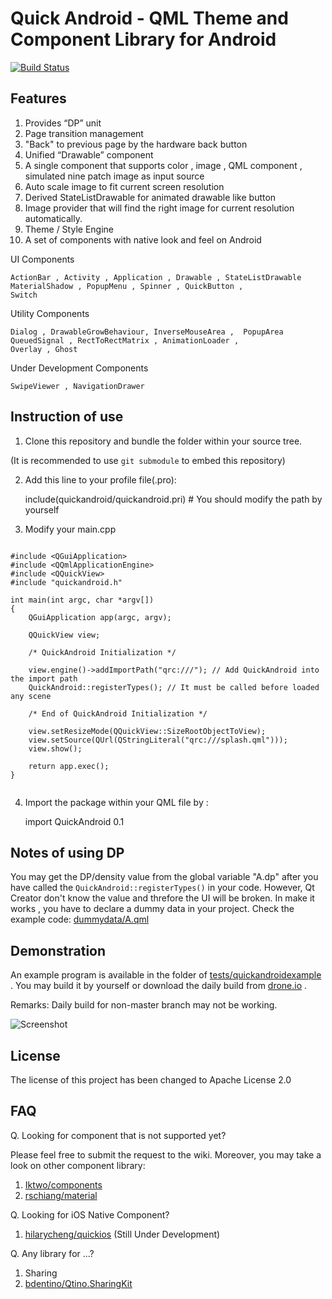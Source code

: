 Quick Android - QML Theme and Component Library for Android
===========================================================
[![Build Status](https://travis-ci.org/benlau/quickandroid.svg?branch=master)](https://travis-ci.org/benlau/quickandroid)

Features
--------

 1. Provides “DP” unit
 2. Page transition management
  1. "Back" to previous page by the hardware back button
 3. Unified “Drawable” component
  1. A single component that supports color , image , QML component , simulated nine patch image as input source
  2. Auto scale image to fit current screen resolution
  3. Derived StateListDrawable for animated drawable like button
 4. Image provider that will find the right image for current resolution automatically.
 5. Theme / Style Engine
 6. A set of components with native look and feel on Android

UI Components

    ActionBar , Activity , Application , Drawable , StateListDrawable
    MaterialShadow , PopupMenu , Spinner , QuickButton , 
    Switch

Utility Components

    Dialog , DrawableGrowBehaviour, InverseMouseArea ,  PopupArea
    QueuedSignal , RectToRectMatrix , AnimationLoader ,
    Overlay , Ghost

Under Development Components

    SwipeViewer , NavigationDrawer

Instruction of use
------------------

 1) Clone this repository and bundle the folder within your source tree.

(It is recommended to use `git submodule` to embed this repository)

 2) Add this line to your profile file(.pro):

    include(quickandroid/quickandroid.pri) # You should modify the path by yourself

 3) Modify your main.cpp


```

#include <QGuiApplication>
#include <QQmlApplicationEngine>
#include <QQuickView>
#include "quickandroid.h"

int main(int argc, char *argv[])
{
    QGuiApplication app(argc, argv);

    QQuickView view;

    /* QuickAndroid Initialization */

    view.engine()->addImportPath("qrc:///"); // Add QuickAndroid into the import path
    QuickAndroid::registerTypes(); // It must be called before loaded any scene

    /* End of QuickAndroid Initialization */

    view.setResizeMode(QQuickView::SizeRootObjectToView);
    view.setSource(QUrl(QStringLiteral("qrc:///splash.qml")));
    view.show();

    return app.exec();
}


```

 4) Import the package within your QML file by :

    import QuickAndroid 0.1

Notes of using DP
-----------------

You may get the DP/density value from the global variable "A.dp" after you have called the `QuickAndroid::registerTypes()` in your code. However, Qt Creator don't know the value and threfore the UI will be broken. In make it works , you have to declare a dummy data in your project. Check the example code: [dummydata/A.qml](tests/quickandroidexample/dummydata/A.qml)

Demonstration
-------------

An example program is available in the folder of [tests/quickandroidexample](tests/quickandroidexample) . You may build it by yourself or download the daily build from [drone.io](https://drone.io/github.com/benlau/quickandroid/files) .

Remarks: Daily build for non-master branch may not be working. 

![Screenshot](https://raw.githubusercontent.com/benlau/quickandroid/master/tests/quickandroidexample/docs/screenshot.png)

License
-------

The license of this project has been changed to Apache License 2.0

FAQ
---

Q. Looking for component that is not supported yet?

Please feel free to submit the request to the wiki. Moreover, you may take a look on other component library:

1. [Iktwo/components](https://github.com/Iktwo/components)
2. [rschiang/material](https://github.com/rschiang/material)

Q. Looking for iOS Native Component?

1. [hilarycheng/quickios](https://github.com/hilarycheng/quickios) (Still Under Development)

Q. Any library for ...?

1. Sharing
 1. [bdentino/Qtino.SharingKit](https://github.com/bdentino/Qtino.SharingKit)
